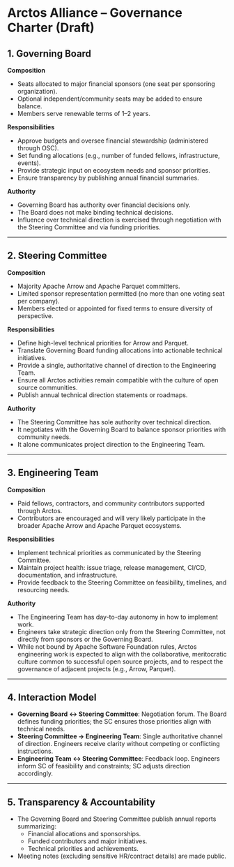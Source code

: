 # Arctos Alliance – Governance Charter (Draft)

## 1. Governing Board

**Composition**  
- Seats allocated to major financial sponsors (one seat per sponsoring organization).  
- Optional independent/community seats may be added to ensure balance.  
- Members serve renewable terms of 1–2 years.  

**Responsibilities**  
- Approve budgets and oversee financial stewardship (administered through OSC).  
- Set funding allocations (e.g., number of funded fellows, infrastructure, events).  
- Provide strategic input on ecosystem needs and sponsor priorities.  
- Ensure transparency by publishing annual financial summaries.  

**Authority**  
- Governing Board has authority over financial decisions only.  
- The Board does not make binding technical decisions.  
- Influence over technical direction is exercised through negotiation with the Steering Committee and via funding priorities.  

---

## 2. Steering Committee

**Composition**  
- Majority Apache Arrow and Apache Parquet committers.  
- Limited sponsor representation permitted (no more than one voting seat per company).  
- Members elected or appointed for fixed terms to ensure diversity of perspective.  

**Responsibilities**  
- Define high-level technical priorities for Arrow and Parquet.  
- Translate Governing Board funding allocations into actionable technical initiatives.  
- Provide a single, authoritative channel of direction to the Engineering Team.  
- Ensure all Arctos activities remain compatible with the culture of open source communities.  
- Publish annual technical direction statements or roadmaps.  

**Authority**  
- The Steering Committee has sole authority over technical direction.  
- It negotiates with the Governing Board to balance sponsor priorities with community needs.  
- It alone communicates project direction to the Engineering Team.  

---

## 3. Engineering Team

**Composition**  
- Paid fellows, contractors, and community contributors supported through Arctos.  
- Contributors are encouraged and will very likely participate in the broader Apache Arrow and Apache Parquet ecosystems.  

**Responsibilities**  
- Implement technical priorities as communicated by the Steering Committee.  
- Maintain project health: issue triage, release management, CI/CD, documentation, and infrastructure.  
- Provide feedback to the Steering Committee on feasibility, timelines, and resourcing needs.  

**Authority**  
- The Engineering Team has day-to-day autonomy in how to implement work.  
- Engineers take strategic direction only from the Steering Committee, not directly from sponsors or the Governing Board.  
- While not bound by Apache Software Foundation rules, Arctos engineering work is expected to align with the collaborative, meritocratic culture common to successful open source projects, and to respect the governance of adjacent projects (e.g., Arrow, Parquet).  

---

## 4. Interaction Model

- **Governing Board ↔ Steering Committee**: Negotiation forum. The Board defines funding priorities; the SC ensures those priorities align with technical needs.  
- **Steering Committee → Engineering Team**: Single authoritative channel of direction. Engineers receive clarity without competing or conflicting instructions.  
- **Engineering Team ↔ Steering Committee**: Feedback loop. Engineers inform SC of feasibility and constraints; SC adjusts direction accordingly.  

---

## 5. Transparency & Accountability

- The Governing Board and Steering Committee publish annual reports summarizing:  
  - Financial allocations and sponsorships.  
  - Funded contributors and major initiatives.  
  - Technical priorities and achievements.  
- Meeting notes (excluding sensitive HR/contract details) are made public.  
